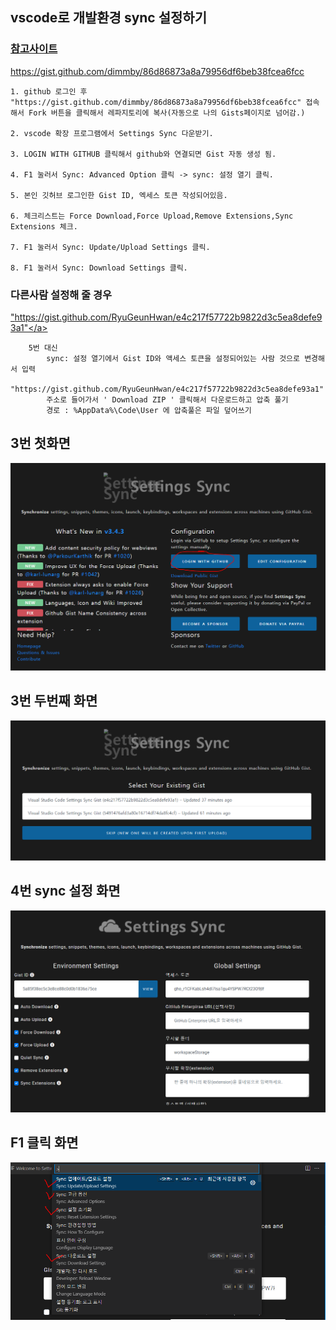 ## vscode로 개발환경 sync 설정하기

### <a href="https://gist.github.com/dimmby/86d86873a8a79956df6beb38fcea6fcc](https://okayoon.tistory.com/entry/%ED%9A%8C%EC%82%AC%EC%97%90%EC%84%9C-%EC%93%B0%EB%8D%98-%ED%99%98%EA%B2%BD-%EA%B7%B8%EB%8C%80%EB%A1%9C-VSCode-%EB%8F%99%EA%B8%B0%ED%99%94%ED%95%98%EA%B8%B0gistsettings-sync-%EC%84%A4%EC%A0%95-%EB%8F%99%EA%B8%B0%ED%99%94)">참고사이트</a>

<a href="https://gist.github.com/dimmby/86d86873a8a79956df6beb38fcea6fcc">https://gist.github.com/dimmby/86d86873a8a79956df6beb38fcea6fcc</a>

```
1. github 로그인 후 "https://gist.github.com/dimmby/86d86873a8a79956df6beb38fcea6fcc" 접속해서 Fork 버튼을 클릭해서 레파지토리에 복사(자동으로 나의 Gists페이지로 넘어감.)

2. vscode 확장 프로그램에서 Settings Sync 다운받기.

3. LOGIN WITH GITHUB 클릭해서 github와 연결되면 Gist 자동 생성 됨.

4. F1 눌러서 Sync: Advanced Option 클릭 -> sync: 설정 열기 클릭.

5. 본인 깃허브 로그인한 Gist ID, 엑세스 토큰 작성되어있음.

6. 체크리스트는 Force Download,Force Upload,Remove Extensions,Sync Extensions 체크.

7. F1 눌러서 Sync: Update/Upload Settings 클릭.

8. F1 눌러서 Sync: Download Settings 클릭.

```

### 다른사람 설정해 줄 경우

<a href="hhttps://gist.github.com/RyuGeunHwan/e4c217f57722b9822d3c5ea8defe93a1">"https://gist.github.com/RyuGeunHwan/e4c217f57722b9822d3c5ea8defe93a1"</a>

```
	5번 대신
		sync: 설정 열기에서 Gist ID와 액세스 토큰을 설정되어있는 사람 것으로 변경해서 입력 
		"https://gist.github.com/RyuGeunHwan/e4c217f57722b9822d3c5ea8defe93a1"
		주소로 들어가서 ' Download ZIP ' 클릭해서 다운로드하고 압축 풀기
		경로 : %AppData%\Code\User 에 압축풀은 파일 덮어쓰기
```

## 3번 첫화면

![sync-1](img/%EC%BA%A1%EC%B2%98.PNG)

## 3번 두번째 화면

![sync-2](img/%EC%BA%A1%EC%B2%981.PNG)

## 4번 sync 설정 화면
![sync-3](img/%EC%BA%A1%EC%B2%982.PNG)

## F1 클릭 화면
![sync-4](img/%EC%BA%A1%EC%B2%983.PNG)
